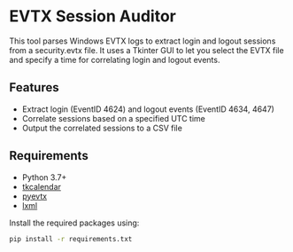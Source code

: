 # EVTX Session Auditor

This tool parses Windows EVTX logs to extract login and logout sessions from a security.evtx file. It uses a Tkinter GUI to let you select the EVTX file and specify a time for correlating login and logout events.

## Features

- Extract login (EventID 4624) and logout events (EventID 4634, 4647)
- Correlate sessions based on a specified UTC time
- Output the correlated sessions to a CSV file

## Requirements

- Python 3.7+
- [tkcalendar](https://pypi.org/project/tkcalendar/)
- [pyevtx](https://pypi.org/project/pyevtx/)
- [lxml](https://pypi.org/project/lxml/)

Install the required packages using:

```bash
pip install -r requirements.txt
